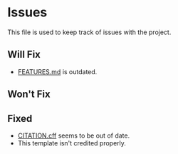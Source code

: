 # Issues

This file is used to keep track of issues with the project.

## Will Fix

- [FEATURES.md](./docs/FEATURES.md) is outdated.

## Won't Fix

## Fixed

- [CITATION.cff](./CITATION.cff) seems to be out of date.
- This template isn't credited properly.
